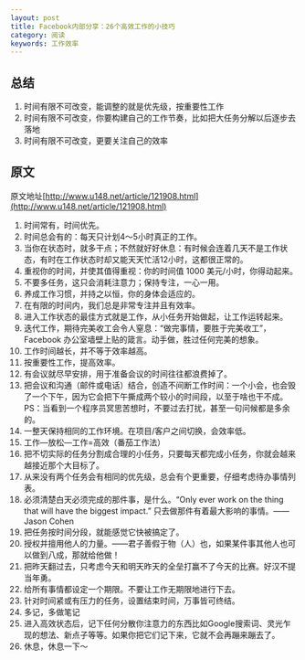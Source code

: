 ```yaml
---
layout: post
title: Facebook内部分享：26个高效工作的小技巧
category: 阅读
keywords: 工作效率
---
```


## 总结
1. 时间有限不可改变，能调整的就是优先级，按重要性工作
2. 时间有限不可改变，你要构建自己的工作节奏，比如把大任务分解以后逐步去落地
3. 时间有限不可改变，更要关注自己的效率


## 原文
原文地址[http://www.u148.net/article/121908.html](http://www.u148.net/article/121908.html)


1. 时间常有，时间优先。
2. 时间总会有的：每天只计划4～5小时真正的工作。
3. 当你在状态时，就多干点；不然就好好休息：有时候会连着几天不是工作状态，有时在工作状态时却又能天天忙活12小时，这都很正常的。
4. 重视你的时间，并使其值得重视：你的时间值 1000 美元/小时，你得动起来。
5. 不要多任务，这只会消耗注意力；保持专注，一心一用。
6. 养成工作习惯，并持之以恒，你的身体会适应的。
7. 在有限的时间内，我们总是非常专注并且有效率。
8. 进入工作状态的最佳方式就是工作，从小任务开始做起，让工作运转起来。
9. 迭代工作，期待完美收工会令人窒息：“做完事情，要胜于完美收工”，Facebook 办公室墙壁上贴的箴言。动手做，胜过任何完美的想象。
10. 工作时间越长，并不等于效率越高。
11. 按重要性工作，提高效率。
12. 有会议就尽早安排，用于准备会议的时间往往都浪费掉了。
13. 把会议和沟通（邮件或电话）结合，创造不间断工作时间：一个小会，也会毁了一个下午，因为它会把下午撕成两个较小的时间段，以至于啥也干不成。PS：当看到一个程序员冥思苦想时，不要过去打扰，甚至一句问候都是多余的。
14. 一整天保持相同的工作环境。在项目/客户之间切换，会效率低。
15. 工作—放松—工作=高效（番茄工作法）
16. 把不切实际的任务分割成合理的小任务，只要每天都完成小任务，你就会越来越接近那个大目标了。
17. 从来没有两个任务会有相同的优先级，总会有个更重要，仔细考虑待办事情列表。
18. 必须清楚白天必须完成的那件事，是什么。“Only ever work on the thing that will have the biggest impact.” 只去做那件有着最大影响的事情。——Jason Cohen
19. 把任务按时间分段，就能感觉它快被搞定了。
20. 授权并擅用他人的力量。——君子善假于物（人）也，如果某件事其他人也可以做到八成，那就给他做！
21. 把昨天翻过去，只考虑今天和明天昨天的全垒打赢不了今天的比赛。好汉不提当年勇。
22. 给所有事情都设定一个期限。不要让工作无期限地进行下去。
23. 针对时间紧或有压力的任务，设置结束时间，万事皆可终结。
24. 多记，多做笔记
25. 进入高效状态后，记下任何分散你注意力的东西比如Google搜索词、灵光乍现的想法、新点子等等。如果你把它们记下来，它就不会再蹦来蹦去了。
26. 休息，休息一下～